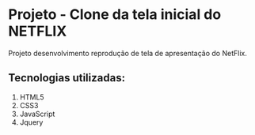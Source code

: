 # Projeto - Clone da tela inicial do NETFLIX

Projeto desenvolvimento reprodução de tela de apresentação do NetFlix.<br>


## Tecnologias utilizadas:
1. HTML5<br>
2. CSS3<br>
3. JavaScript<br>
4. Jquery<br>
